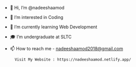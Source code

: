 - 👋 Hi, I’m @nadeeshaamod
  
- 👀 I’m interested in Coding
  
- 🌱 I’m currently learning Web Development

- 🎓 I’m undergraduate at SLTC
   
- 📫 How to reach me - nadeeshaamod2018@gmail.com

        Visit My Website : https://nadeeshaamod.netlify.app/
